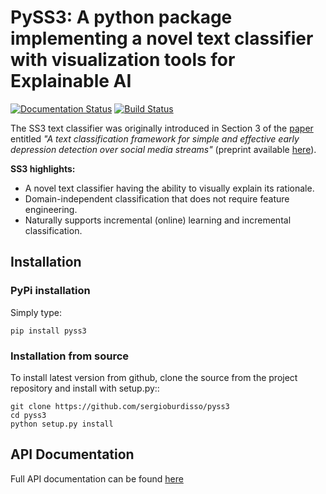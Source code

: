 # PySS3: A python package implementing a novel text classifier with visualization tools for Explainable AI
[![Documentation Status](https://readthedocs.org/projects/pyss3/badge/?version=latest)](http://pyss3.readthedocs.io/en/latest/?badge=latest)
[![Build Status](https://travis-ci.org/sergioburdisso/pyss3.svg?branch=master)](https://travis-ci.org/sergioburdisso/pyss3)

The SS3 text classifier was originally introduced in Section 3 of the [paper](https://dx.doi.org/10.1016/j.eswa.2019.05.023) entitled _"A text classification framework for simple and effective early depression detection over social media streams"_ (preprint available [here](https://arxiv.org/abs/1905.08772)).

**SS3 highlights:**

* A novel text classifier having the ability to visually explain its rationale.
* Domain-independent classification that does not require feature engineering.
* Naturally supports incremental (online) learning and incremental classification.


## Installation


### PyPi installation

Simply type:

    pip install pyss3


### Installation from source

To install latest version from github, clone the source from the project repository and install with setup.py::

    git clone https://github.com/sergioburdisso/pyss3
    cd pyss3
    python setup.py install
 

## API Documentation


Full API documentation can be found [here](https://pyss3.readthedocs.io)
